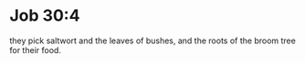 # Job 30:4

they pick saltwort and the leaves of bushes, and the roots of the broom tree for their food.
